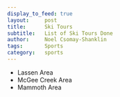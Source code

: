 ```yaml
---
display_to_feed: true
layout:     post
title:      Ski Tours
subtitle:   List of Ski Tours Done
author:     Noel Csomay-Shanklin
tags:       Sports
category:   sports
---
```

<!-- Start Writing Below in Markdown -->

* Lassen Area
* McGee Creek Area
* Mammoth Area
